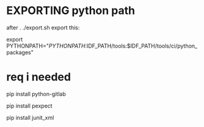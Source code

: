 # EXPORTING python path
after . ./export.sh export this: 

export PYTHONPATH="$PYTHONPATH:$IDF_PATH/tools:$IDF_PATH/tools/ci/python_packages"
# req i needed 
pip install python-gitlab

pip install pexpect

pip install junit_xml
